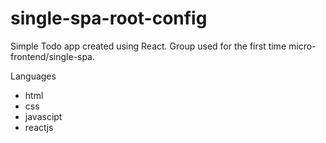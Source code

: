 # single-spa-root-config
Simple Todo app created using React.
Group used for the first time micro-frontend/single-spa.

Languages
- html
- css
- javascipt
- reactjs


